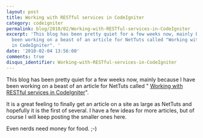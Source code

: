 ```yaml
---
layout: post
title: Working with RESTful services in CodeIgniter
category: codeigniter
permalink: blog/2010/02/Working-with-RESTful-services-in-CodeIgniter
excerpt: 'This blog has been pretty quiet for a few weeks now, mainly because I have
  been working on a beast of an article for NetTuts called "Working with RESTful services
  in CodeIgniter". '
date: '2010-02-04 13:56:00'
comments: true
disqus_identifier: Working-with-RESTful-services-in-CodeIgniter
---
```


This blog has been pretty quiet for a few weeks now, mainly because I have been working on a beast of an article for NetTuts called " [Working with RESTful services in CodeIgniter](http://net.tutsplus.com/tutorials/php/working-with-restful-services-in-codeigniter-2/ "NetTuts Tutorial explaining how to work with REST in CodeIgniter")".

It is a great feeling to finally get an article on a site as large as NetTuts and hopefully it is the first of several. I have a few ideas for more articles, but of course I will keep posting the smaller ones here.

Even nerds need money for food. ;-)

